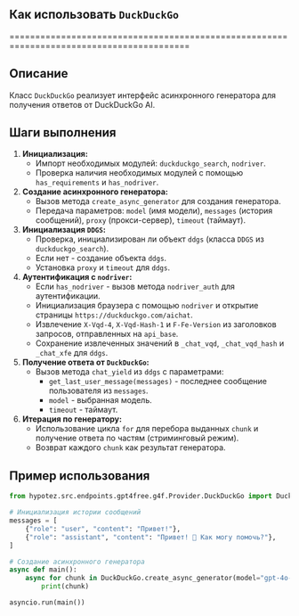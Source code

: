 ## Как использовать `DuckDuckGo` 
=========================================================================================

Описание
-------------------------
Класс `DuckDuckGo` реализует  интерфейс асинхронного генератора  для получения ответов от DuckDuckGo AI. 

Шаги выполнения
-------------------------
1. **Инициализация:**
    - Импорт необходимых модулей: `duckduckgo_search`, `nodriver`.
    - Проверка наличия необходимых модулей с помощью `has_requirements` и `has_nodriver`.
2. **Создание асинхронного генератора:**
    - Вызов метода `create_async_generator` для создания генератора.
    - Передача параметров: `model` (имя модели), `messages` (история сообщений), `proxy` (прокси-сервер), `timeout` (таймаут).
3. **Инициализация `DDGS`:**
    -  Проверка, инициализирован ли объект `ddgs` (класса `DDGS` из `duckduckgo_search`).
    -  Если нет - создание объекта `ddgs`. 
    -  Установка `proxy` и `timeout` для `ddgs`.
4. **Аутентификация с `nodriver`:**
    -  Если `has_nodriver` - вызов метода `nodriver_auth` для аутентификации.
    -  Инициализация браузера с помощью `nodriver` и открытие страницы  `https://duckduckgo.com/aichat`.
    -  Извлечение `X-Vqd-4`, `X-Vqd-Hash-1` и `F-Fe-Version`  из заголовков запросов, отправленных на `api_base`.
    -  Сохранение извлеченных значений в  `_chat_vqd`, `_chat_vqd_hash` и `_chat_xfe` для `ddgs`.
5. **Получение ответа от `DuckDuckGo`:**
    -  Вызов метода `chat_yield`  из `ddgs` с параметрами:
        -  `get_last_user_message(messages)` - последнее сообщение пользователя из `messages`.
        -  `model` - выбранная модель.
        -  `timeout` - таймаут.
6. **Итерация по генератору:**
    -  Использование цикла `for` для перебора выданных `chunk` и получение ответа по частям (стриминговый режим).
    -  Возврат каждого `chunk` как результат генератора.

Пример использования
-------------------------

```python
from hypotez.src.endpoints.gpt4free.g4f.Provider.DuckDuckGo import DuckDuckGo

# Инициализация истории сообщений
messages = [
    {"role": "user", "content": "Привет!"},
    {"role": "assistant", "content": "Привет! 👋 Как могу помочь?"},
]

# Создание асинхронного генератора
async def main():
    async for chunk in DuckDuckGo.create_async_generator(model="gpt-4o-mini", messages=messages):
        print(chunk)

asyncio.run(main())
```